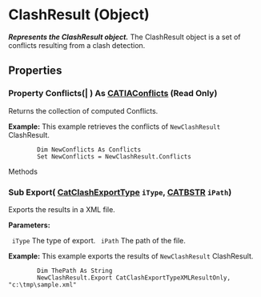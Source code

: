 # ClashResult (Object)

**_Represents the ClashResult object._**
The ClashResult object is a set of conflicts resulting from a clash detection.

## Properties

### Property **Conflicts**(| ) As [CATIAConflicts](../SpaceAnalysisInterfaces/interface_Conflicts_18103.md) (Read Only)

   Returns the collection of computed Conflicts.

**Example:**      This example retrieves the conflicts of `NewClashResult` ClashResult.

```VBScript
        Dim NewConflicts As Conflicts
        Set NewConflicts = NewClashResult.Conflicts

```

Methods

### Sub **Export**( [CatClashExportType](../SpaceAnalysisInterfaces/enum_CatClashExportType_69048.md)  `iType`,  [CATBSTR](../System/typedef_CATBSTR_8129.md)  `iPath`)

   Exports the results in a XML file.

**Parameters:**

` iType`      The type of export.
` iPath`      The path of the file.

**Example:**      This example exports the results of `NewClashResult` ClashResult.

```VBScript
        Dim ThePath As String
        NewClashResult.Export CatClashExportTypeXMLResultOnly, "c:\tmp\sample.xml"

```
